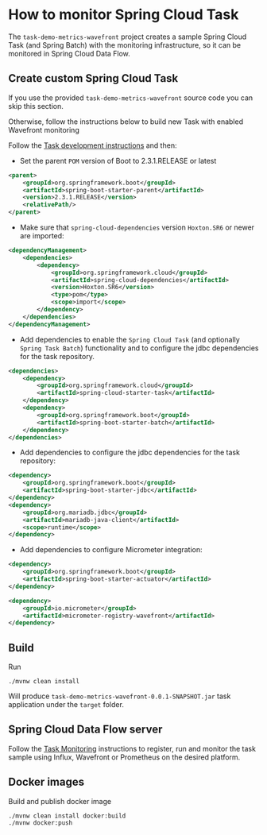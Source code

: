
# How to monitor Spring Cloud Task

The `task-demo-metrics-wavefront` project creates a sample Spring Cloud Task (and Spring Batch) with the monitoring infrastructure, so it can be monitored in Spring Cloud Data Flow.  

## Create custom Spring Cloud Task
If you use the provided `task-demo-metrics-wavefront` source code you can skip this section. 

Otherwise, follow the instructions below to build new Task with enabled Wavefront monitoring  

Follow the [Task development instructions](https://docs.spring.io/spring-cloud-task/docs/2.0.0.RELEASE/reference/htmlsingle/#getting-started-developing-first-task) and then: 

* Set the parent `POM` version of Boot to 2.3.1.RELEASE or latest

```xml
<parent>
    <groupId>org.springframework.boot</groupId>
    <artifactId>spring-boot-starter-parent</artifactId>
    <version>2.3.1.RELEASE</version>
    <relativePath/>
</parent>
``` 
* Make sure that `spring-cloud-dependencies` version `Hoxton.SR6` or newer are imported: 

```xml
<dependencyManagement>
    <dependencies>
        <dependency>
            <groupId>org.springframework.cloud</groupId>
            <artifactId>spring-cloud-dependencies</artifactId>
            <version>Hoxton.SR6</version>
            <type>pom</type>
            <scope>import</scope>
        </dependency>
    </dependencies>
</dependencyManagement>
```

* Add dependencies to enable the `Spring Cloud Task` (and optionally `Spring Task Batch`) functionality and to configure the jdbc dependencies for the task repository. 

```xml
<dependencies>
    <dependency>
        <groupId>org.springframework.cloud</groupId>
        <artifactId>spring-cloud-starter-task</artifactId>
    </dependency>
    <dependency>
        <groupId>org.springframework.boot</groupId>
        <artifactId>spring-boot-starter-batch</artifactId>
    </dependency>
</dependencies>
``` 

* Add dependencies to configure the jdbc dependencies for the task repository: 

```xml
<dependency>
    <groupId>org.springframework.boot</groupId>
    <artifactId>spring-boot-starter-jdbc</artifactId>
</dependency>
<dependency>
    <groupId>org.mariadb.jdbc</groupId>
    <artifactId>mariadb-java-client</artifactId>
    <scope>runtime</scope>
</dependency>
``` 

* Add dependencies to configure Micrometer integration: 

```xml
<dependency>
    <groupId>org.springframework.boot</groupId>
    <artifactId>spring-boot-starter-actuator</artifactId>
</dependency>

<dependency>
    <groupId>io.micrometer</groupId>
    <artifactId>micrometer-registry-wavefront</artifactId>
</dependency>
```
 
## Build

Run 
```
./mvnw clean install
```

Will produce `task-demo-metrics-wavefront-0.0.1-SNAPSHOT.jar` task application under the `target` folder.

## Spring Cloud Data Flow server

Follow the [Task Monitoring](https://dataflow.spring.io/docs/feature-guides/batch/monitoring) instructions  to register, run and monitor the task sample using Influx, Wavefront or Prometheus on the desired platform.

## Docker images

Build and publish docker image

```
./mvnw clean install docker:build
./mvnw docker:push

```
